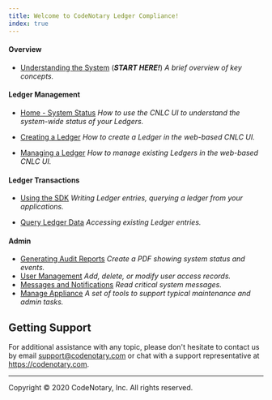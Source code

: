 ```yaml
---
title: Welcome to CodeNotary Ledger Compliance!
index: true
---
```


#### Overview

- [Understanding the System](/help/introduction) (_**START HERE!**_)
  _A brief overview of key concepts._

#### Ledger Management

- [Home - System Status](/help/overall-status)
  _How to use the CNLC UI to understand the system-wide status of your Ledgers._

- [Creating a Ledger](/help/create-ledger)
  _How to create a Ledger in the web-based CNLC UI._
- [Managing a Ledger](/help/manage-ledger)
  _How to manage existing Ledgers in the web-based CNLC UI._

#### Ledger Transactions

- [Using the SDK](/help/use-ledger)  _Writing Ledger entries, querying a ledger from your applications._

- [Query Ledger Data](/help/query-ledger)
  _Accessing existing Ledger entries._

#### Admin

- [Generating Audit Reports](/help/use-audit-reports)
  *Create a PDF showing system status and events.*
- [User Management](/help/user-management)
  *Add, delete, or modify user access records.*
- [Messages and Notifications](/help/messages)
  *Read critical system messages.*
- [Manage Appliance](/help/manage)
  *A set of tools to support typical maintenance and admin tasks.*

## Getting Support

For additional assistance with any topic, please don't hesitate to contact us by email support@codenotary.com or chat with a support representative at https://codenotary.com.

---------------------------------

Copyright © 2020 CodeNotary, Inc. All rights reserved.

<v-img src="/alt_logo.png" alt="" > </v-img>


